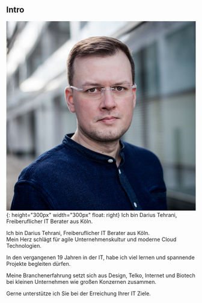 ## <i class="fa fa-heartbeat" aria-hidden="true"></i> Intro
![darius tehrani](../../darius-tehrani-web.png){: height="300px" width="300px" float: right}
Ich bin Darius Tehrani, Freiberuflicher IT Berater aus Köln.

Ich bin Darius Tehrani, Freiberuflicher IT Berater aus Köln.    
Mein Herz schlägt für agile Unternehmenskultur und moderne Cloud Technologien.

In den vergangenen 19 Jahren in der IT, habe ich viel lernen und spannende Projekte begleiten dürfen.

Meine Branchenerfahrung setzt sich aus Design, Telko, Internet und Biotech bei kleinen Unternehmen wie großen Konzernen zusammen.

Gerne unterstütze ich Sie bei der Erreichung Ihrer IT Ziele.
